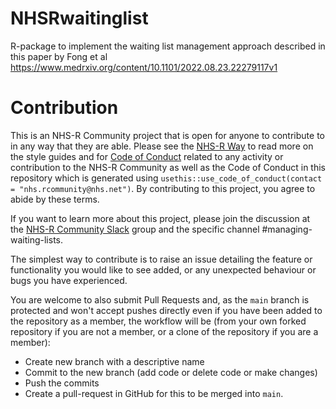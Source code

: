 # NHSRwaitinglist
R-package to implement the waiting list management approach described in this paper by Fong et al https://www.medrxiv.org/content/10.1101/2022.08.23.22279117v1


# Contribution

This is an NHS-R Community project that is open for anyone to contribute to in any way that they are able. Please see the [NHS-R Way](https://nhsrway.nhsrcommunity.com/style-guides.html) to read more on the style guides and for [Code of Conduct](https://nhsrway.nhsrcommunity.com/code-of-conduct.html) related to any activity or contribution to the NHS-R Community as well as the Code of Conduct in this repository which is generated using `usethis::use_code_of_conduct(contact = "nhs.rcommunity@nhs.net")`.
By contributing to this project, you agree to abide by these terms.

If you want to learn more about this project, please join the discussion at the [NHS-R Community Slack](https://nhsrway.nhsrcommunity.com/community-handbook.html#slack) group and the specific channel #managing-waiting-lists.

The simplest way to contribute is to raise an issue detailing the feature or functionality you would like to see added, or any unexpected behaviour or bugs you have experienced.

You are welcome to also submit Pull Requests and, as the `main` branch is protected and won't accept pushes directly even if you have been added to the repository as a member, the workflow will be (from your own forked repository if you are not a member, or a clone of the repository if you are a member):

* Create new branch with a descriptive name
* Commit to the new branch (add code or delete code or make changes)
* Push the commits 
* Create a pull-request in GitHub for this to be merged into `main`.